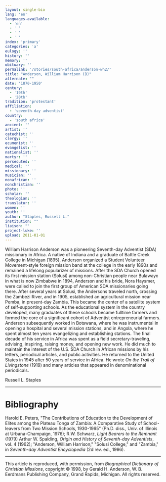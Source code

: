 ```yaml
---
layout: single-bio
lang: 'en'
languages-available:
  - 'en'
  - ' '
  - ' '
  - ' '
index: 'primary'
categories: 'a'
eulogy: ''
history: ''
memory: ''
obituary: ''
permalink: '/stories/south-africa/anderson-wh2/'
title: "Anderson, William Harrison (B)"
alternate: ""
date: '1870-1950'
century:
  - '19th'
  - '20th'
tradition: 'protestant'
affiliation:
  - 'seventh-day adventist'
country:
  - 'south africa'
ancient: ''
artist: ''
catechist: ''
clergy: ''
ecumenist: ''
evangelist: ''
nationalist: ''
martyr: ''
persecuted: ''
medical: ''
missionary: ''
musician: ''
nonafrican: ''
nonchristian: ''
photo: ''
scholar: ''
theologian: ''
translator: ''
women: ''
youth: ''
author: "Staples, Russell L."
institution: ""
liaison: ""
project-luke: ''
upload: 2011-01-01
---
```




William Harrison Anderson was a pioneering Seventh-day Adventist (SDA) missionary in Africa. A native of Indiana and a graduate of Battle Creek College in Michigan (1895), Anderson organized a Student Volunteer Movement-style foreign mission band at the college in the early 1890s and remained a lifelong popularizer of missions. After the SDA Church opened its first mission station (Solusi) among non-Christian people near Bulawayo in what is now Zimbabwe in 1894, Anderson and his bride, Nora Haysmer, were called to join the first group of American SDA missionaries going there. After several years at Solusi, the Andersons traveled north, crossing the Zambezi River, and in 1905, established an agricultural mission near Pemba, in present-day Zambia. This became the center of a satellite system of self-supporting schools. As the educational system in the country developed, many graduates of these schools became fulltime farmers and formed the core of a significant cohort of Adventist entrepreneurial farmers. Anderson subsequently worked in Botswana, where he was instrumental in opening a hospital and several mission stations, and in Angola, where he spent almost ten years evangelizing and establishing stations. The final decade of his service in Africa was spent as a field secretary-traveling, advising, inspiring, raising money, and opening new work. He did much to maintain the interest of the U.S. SDA Church in African missions by his letters, periodical articles, and public activities. He returned to the United States in 1945 after 50 years of service in Africa. He wrote *On the Trail of Livingstone* (1919) and many articles that appeared in denominational periodicals.

Russell L. Staples

---

# Bibliography

Harold E. Peters, "The Contributions of Education to the Development of Elites among the Plateau Tonga of Zambia: A Comparative Study of School-leavers from Two Mission Schools, 1930-1965" (Ph.D. diss., Univ. of Illinois at Urbana-Champaign, 1976); R.W. Schwarz, *Light Bearers to the Remnant* (1979) Arthur W. Spalding, *Origin and History of Seventh-day Adventists*, vol. 4 (1962); "Anderson, William Harrison," "Solusi College," and "Zambia," in *Seventh-day Adventist Encyclopedia* (2d rev. ed., 1996).

---

This article is reproduced, with permission, from *Biographical Dictionary of Christian Missions*, copyright © 1998, by Gerald H. Anderson, W. B. Eerdmans Publishing Company, Grand Rapids, Michigan. All rights reserved.